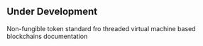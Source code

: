 ## Under Development

Non-fungible token standard fro threaded virtual machine based blockchains documentation